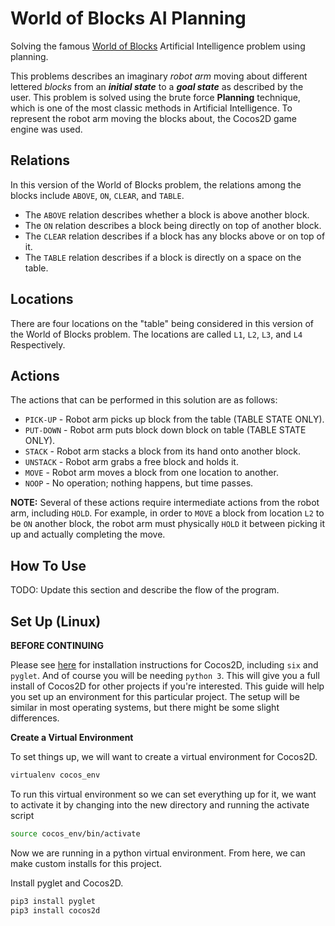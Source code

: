 # World of Blocks AI Planning

Solving the famous [World of Blocks](https://en.wikipedia.org/wiki/Blocks_world) Artificial Intelligence problem using planning.

This problems describes an imaginary _robot arm_ moving about different lettered _blocks_ from an _**initial state**_ to a _**goal state**_ as described by the user. This problem is solved using the brute force **Planning** technique, which is one of the most classic methods in Artificial Intelligence. To represent the robot arm moving the blocks about, the Cocos2D game engine was used.

## Relations

In this version of the World of Blocks problem, the relations among the blocks include `ABOVE`, `ON`, `CLEAR`, and `TABLE`.

- The `ABOVE` relation describes whether a block is above another block.
- The `ON` relation describes a block being directly on top of another block.
- The `CLEAR` relation describes if a block has any blocks above or on top of it.
- The `TABLE` relation describes if a block is directly on a space on the table.

## Locations

There are four locations on the "table" being considered in this version of the World of Blocks problem. The locations are called `L1`, `L2`, `L3`, and `L4` Respectively.

## Actions

The actions that can be performed in this solution are as follows:

- `PICK-UP` - Robot arm picks up block from the table (TABLE STATE ONLY).
- `PUT-DOWN` - Robot arm puts block down block on table (TABLE STATE ONLY).
- `STACK` - Robot arm stacks a block from its hand onto another block.
- `UNSTACK` - Robot arm grabs a free block and holds it.
- `MOVE` - Robot arm moves a block from one location to another.
- `NOOP` - No operation; nothing happens, but time passes.

**NOTE:** Several of these actions require intermediate actions from the robot arm, including `HOLD`. For example, in order to `MOVE` a block from location `L2` to be `ON` another block, the robot arm must physically `HOLD` it between picking it up and actually completing the move.

## How To Use

TODO: Update this section and describe the flow of the program.

## Set Up (Linux)
**BEFORE CONTINUING**

Please see [here](http://python.cocos2d.org/doc/programming_guide/installation.html) for installation instructions for Cocos2D, including `six` and `pyglet`. And of course you will be needing `python 3`. This will give you a full install of Cocos2D for other projects if you're interested. This guide will help you set up an environment for this particular project.
The setup will be similar in most operating systems, but there might be some slight differences.

**Create a Virtual Environment**

To set things up, we will want to create a virtual environment for Cocos2D. 
```bash
virtualenv cocos_env
```

To run this virtual environment so we can set everything up for it, we want to activate it by changing into the new directory and running the activate script
```bash
source cocos_env/bin/activate
```
Now we are running in a python virtual environment. From here, we can make custom installs for this project.

Install pyglet and Cocos2D.

```bash
pip3 install pyglet
pip3 install cocos2d
```